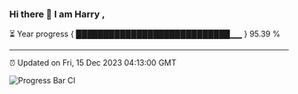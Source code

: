 ### Hi there 👋 I am Harry , 

⏳ Year progress { ████████████████████████████▁▁ } 95.39 %

---

⏰ Updated on Fri, 15 Dec 2023 04:13:00 GMT

![Progress Bar CI](https://github.com/duykhang68/duykhang68/workflows/Progress%20Bar%20CI/badge.svg)
